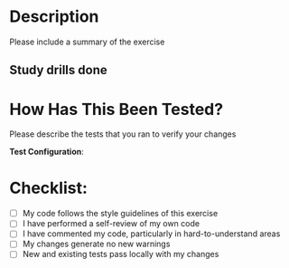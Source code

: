 # Description
Please include a summary of the exercise

## Study drills done


# How Has This Been Tested?
Please describe the tests that you ran to verify your changes


**Test Configuration**:


# Checklist:
- [ ] My code follows the style guidelines of this exercise
- [ ] I have performed a self-review of my own code
- [ ] I have commented my code, particularly in hard-to-understand areas
- [ ] My changes generate no new warnings
- [ ] New and existing tests pass locally with my changes
